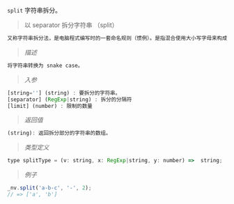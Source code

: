 `split` 字符串拆分。

> 以 separator 拆分字符串 （split） 

```javascript
又称字符串拆分法，是电脑程式编写时的一套命名规则（惯例）。是指混合使用大小写字母来构成变量和函数的名字。
```
> *描述*

```javascript
将字符串转换为 snake case。
```

> *入参*

```javascript
[string=''] (string) : 要拆分的字符串。
[separator] (RegExp|string) : 拆分的分隔符
[limit] (number) : 限制的数量
```

> *返回值*

```javascript
(string): 返回拆分部分的字符串的数组。

```

> *类型定义*

```javascript
type splitType = (v: string, x: RegExp|string, y: number) =>  string;
```

> *例子*

```javascript
_nv.split('a-b-c', '-', 2);
// => ['a', 'b']
```



